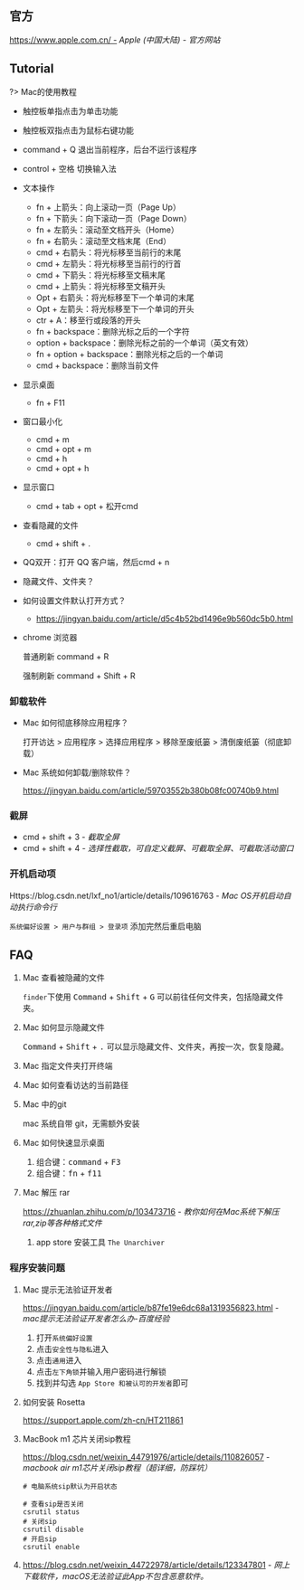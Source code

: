 ## 官方

https://www.apple.com.cn/ - *Apple (中国大陆) - 官方网站*

## Tutorial

?> Mac的使用教程

- 触控板单指点击为单击功能
- 触控板双指点击为鼠标右键功能
- command + Q 退出当前程序，后台不运行该程序
- control + 空格 切换输入法
- 文本操作
  - fn + 上箭头：向上滚动一页（Page Up）
  - fn + 下箭头：向下滚动一页（Page Down）
  - fn + 左箭头：滚动至文档开头（Home）
  - fn + 右箭头：滚动至文档末尾（End）
  - cmd + 右箭头：将光标移至当前行的末尾
  - cmd + 左箭头：将光标移至当前行的行首
  - cmd + 下箭头：将光标移至文稿末尾
  - cmd + 上箭头：将光标移至文稿开头
  - Opt + 右箭头：将光标移至下一个单词的末尾
  - Opt + 左箭头：将光标移至下一个单词的开头
  - ctr + A：移至行或段落的开头
  - fn + backspace：删除光标之后的一个字符
  - option + backspace：删除光标之前的一个单词（英文有效）
  - fn + option + backspace：删除光标之后的一个单词
  - cmd + backspace：删除当前文件

- 显示桌面
  - fn + F11

- 窗口最小化
  - cmd + m
  - cmd + opt + m
  - cmd + h
  - cmd + opt + h

- 显示窗口
  - cmd + tab + opt + 松开cmd

- 查看隐藏的文件
  - cmd + shift + .

- QQ双开：打开 QQ 客户端，然后cmd + n

- 隐藏文件、文件夹？

- 如何设置文件默认打开方式？
    - https://jingyan.baidu.com/article/d5c4b52bd1496e9b560dc5b0.html

- chrome 浏览器

  普通刷新 command + R

  强制刷新 command + Shift + R

### 卸载软件

- Mac 如何彻底移除应用程序？

  打开访达 > 应用程序 > 选择应用程序 > 移除至废纸篓 > 清倒废纸篓（彻底卸载）

- Mac 系统如何卸载/删除软件？

  https://jingyan.baidu.com/article/59703552b380b08fc00740b9.html

### 截屏

- cmd + shift + 3 - *截取全屏*
- cmd + shift + 4 - *选择性截取，可自定义截屏、可截取全屏、可截取活动窗口*

### 开机启动项

Https://blog.csdn.net/lxf_no1/article/details/109616763 - *Mac OS开机启动自动执行命令行*

`系统偏好设置 > 用户与群组 > 登录项` 添加完然后重启电脑

## FAQ

1. Mac 查看被隐藏的文件

   `finder`下使用 <kbd>Command</kbd> + <kbd>Shift</kbd> + <kbd>G</kbd> 可以前往任何文件夹，包括隐藏文件夹。

2. Mac 如何显示隐藏文件

   <kbd>Command</kbd> + <kbd>Shift</kbd> + <kbd>.</kbd> 可以显示隐藏文件、文件夹，再按一次，恢复隐藏。

3. Mac 指定文件夹打开终端

4. Mac 如何查看访达的当前路径

5. Mac 中的git

   mac 系统自带 git，无需额外安装

6. Mac 如何快速显示桌面

   1. 组合键：<kbd>command</kbd> + <kbd>F3</kbd>
   2. 组合键：<kbd>fn</kbd> + <kbd>f11</kbd>

7. Mac 解压 rar

   https://zhuanlan.zhihu.com/p/103473716 - *教你如何在Mac系统下解压rar,zip等各种格式文件*

   1. app store 安装工具 `The Unarchiver`



### 程序安装问题

1. Mac 提示无法验证开发者

   https://jingyan.baidu.com/article/b87fe19e6dc68a1319356823.html - *mac提示无法验证开发者怎么办-百度经验*

   1. 打开`系统偏好设置`
   2. 点击`安全性与隐私`进入
   3. 点击`通用`进入
   4. 点击`左下角锁`并输入用户密码进行解锁
   5. 找到并勾选 `App Store 和被认可的开发者`即可

2. 如何安装 Rosetta

   https://support.apple.com/zh-cn/HT211861

3. MacBook m1 芯片关闭sip教程

   https://blog.csdn.net/weixin_44791976/article/details/110826057 - *macbook air m1芯片关闭sip教程（超详细，防踩坑）*

   ```shell
   # 电脑系统sip默认为开启状态
   
   # 查看sip是否关闭
   csrutil status
   # 关闭sip
   csrutil disable
   # 开启sip
   csrutil enable
   ```

4. https://blog.csdn.net/weixin_44722978/article/details/123347801 - *网上下载软件，macOS无法验证此App不包含恶意软件。*

